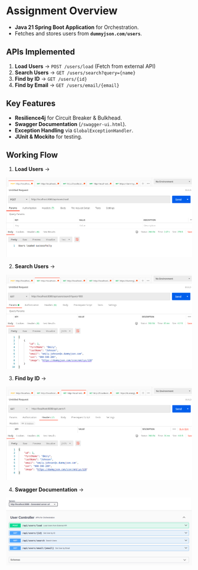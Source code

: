 # Assignment Overview
- **Java 21 Spring Boot Application** for Orchestration.
- Fetches and stores users from **`dummyjson.com/users`**.

## APIs Implemented
1. **Load Users** → `POST /users/load` (Fetch from external API)
2. **Search Users** → `GET /users/search?query={name}`
3. **Find by ID** → `GET /users/{id}`
4. **Find by Email** → `GET /users/email/{email}`

## Key Features
- **Resilience4j** for Circuit Breaker & Bulkhead.
- **Swagger Documentation** (`/swagger-ui.html`).
- **Exception Handling** via `GlobalExceptionHandler`.
- **JUnit & Mockito** for testing.

## Working Flow

1. **Load Users** →

![img.png](img.png)

2. **Search Users** →

![img_1.png](img_1.png)

3. **Find by ID** →

![img_2.png](img_2.png)

4. **Swagger Documentation** →

![img_3.png](img_3.png)